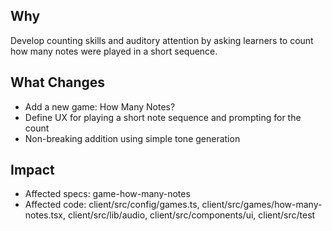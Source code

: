 ## Why
Develop counting skills and auditory attention by asking learners to count how many notes were played in a short sequence.

## What Changes
- Add a new game: How Many Notes?
- Define UX for playing a short note sequence and prompting for the count
- Non-breaking addition using simple tone generation

## Impact
- Affected specs: game-how-many-notes
- Affected code: client/src/config/games.ts, client/src/games/how-many-notes.tsx, client/src/lib/audio, client/src/components/ui, client/src/test

